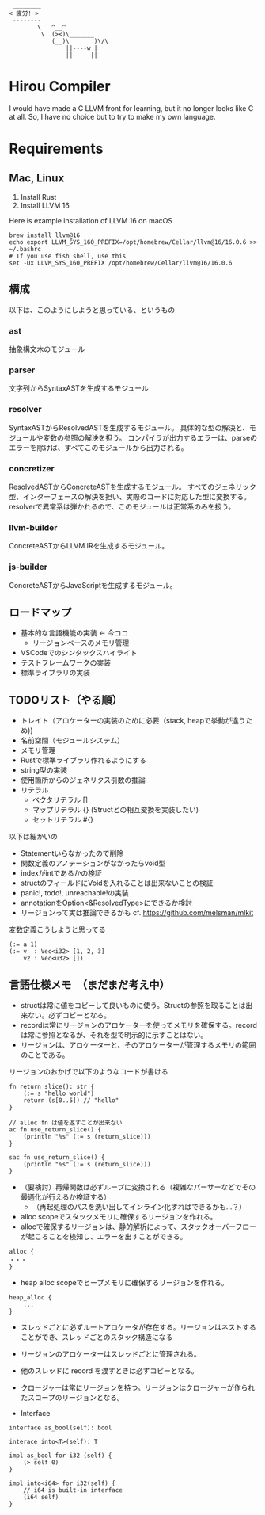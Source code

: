 ```
 ________
< 疲労! >
 --------
        \   ^__^
         \  (><)\_______
            (__)\       )\/\
                ||----w |
                ||     ||
```

# Hirou Compiler
I would have made a C LLVM front for learning, but it no longer looks like C at all. So, I have no choice but to try to make my own language.

# Requirements

## Mac, Linux
1. Install Rust
2. Install LLVM 16

Here is example installation of LLVM 16 on macOS
```
brew install llvm@16
echo export LLVM_SYS_160_PREFIX=/opt/homebrew/Cellar/llvm@16/16.0.6 >> ~/.bashrc
# If you use fish shell, use this
set -Ux LLVM_SYS_160_PREFIX /opt/homebrew/Cellar/llvm@16/16.0.6
```

## 構成
以下は、このようにしようと思っている、というもの

### ast
抽象構文木のモジュール

### parser
文字列からSyntaxASTを生成するモジュール

### resolver
SyntaxASTからResolvedASTを生成するモジュール。
具体的な型の解決と、モジュールや変数の参照の解決を担う。
コンパイラが出力するエラーは、parseのエラーを除けば、すべてこのモジュールから出力される。

### concretizer
ResolvedASTからConcreteASTを生成するモジュール。
すべてのジェネリック型、インターフェースの解決を担い、実際のコードに対応した型に変換する。
resolverで異常系は弾かれるので、このモジュールは正常系のみを扱う。

### llvm-builder
ConcreteASTからLLVM IRを生成するモジュール。

### js-builder
ConcreteASTからJavaScriptを生成するモジュール。

## ロードマップ
- 基本的な言語機能の実装 <- 今ココ
    - リージョンベースのメモリ管理
- VSCodeでのシンタックスハイライト
- テストフレームワークの実装
- 標準ライブラリの実装

## TODOリスト（やる順）
- トレイト（アロケーターの実装のために必要（stack, heapで挙動が違うため))
- 名前空間（モジュールシステム）
- メモリ管理
- Rustで標準ライブラリ作れるようにする
- string型の実装
- 使用箇所からのジェネリクス引数の推論
- リテラル
    - ベクタリテラル []
    - マップリテラル {} (Structとの相互変換を実装したい)
    - セットリテラル #{}

以下は細かいの
- Statementいらなかったので削除
- 関数定義のアノテーションがなかったらvoid型
- indexがintであるかの検証
- structのフィールドにVoidを入れることは出来ないことの検証
- panic!, todo!, unreachable!の実装
- annotationをOption<&ResolvedType>にできるか検討
- リージョンって実は推論できるかも cf. https://github.com/melsman/mlkit

変数定義こうしようと思ってる
```
(:= a 1)
(:= v  : Vec<i32> [1, 2, 3]
    v2 : Vec<u32> [])
```

## 言語仕様メモ　（まだまだ考え中）
- structは常に値をコピーして良いものに使う。Structの参照を取ることは出来ない。必ずコピーとなる。
- recordは常にリージョンのアロケーターを使ってメモリを確保する。recordは常に参照となるが、それを型で明示的に示すことはない。
- リージョンは、アロケーターと、そのアロケーターが管理するメモリの範囲のことである。

リージョンのおかげで以下のようなコードが書ける
```
fn return_slice(): str {
    (:= s "hello world")
    return (s[0..5]) // "hello"
}

// alloc fn は値を返すことが出来ない
ac fn use_return_slice() {
    (println "%s" (:= s (return_slice)))
}

sac fn use_return_slice() {
    (println "%s" (:= s (return_slice)))
}
```

- （要検討）再帰関数は必ずループに変換される（複雑なパーサーなどでその最適化が行えるか検証する）
  - （再起処理のパスを洗い出してインライン化すればできるかも...？）
- alloc scopeでスタックメモリに確保するリージョンを作れる。
- allocで確保するリージョンは、静的解析によって、スタックオーバーフローが起こることを検知し、エラーを出すことができる。
```
alloc {
・・・
}
```
- heap alloc scopeでヒープメモリに確保するリージョンを作れる。
```
heap_alloc {
    ...
}
```
- スレッドごとに必ずルートアロケータが存在する。リージョンはネストすることができ、スレッドごとのスタック構造になる
- リージョンのアロケーターはスレッドごとに管理される。
- 他のスレッドに record を渡すときは必ずコピーとなる。
- クロージャーは常にリージョンを持つ。リージョンはクロージャーが作られたスコープのリージョンとなる。

- Interface
```
interface as_bool(self): bool

interace into<T>(self): T

impl as_bool for i32 (self) {
    (> self 0)
}

impl into<i64> for i32(self) {
    // i64 is built-in interface
    (i64 self)
}
```
